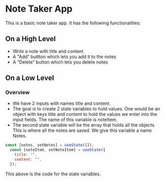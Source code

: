 # Note Taker App

This is a basic note taker app. It has the following functionalities:

## On a High Level
 - Write a note with title and content
 - A "Add" buttton which lets you add it to the notes
 - A "Delete" button which lets you delete notes

## On a Low Level
 
### Overview
- We have 2 inputs with names title and content. 
- The goal is to create 2 state variables to hold values. One would be an object with keys title and content to hold the values we enter into the input fields. The name of this variable is noteItem.
- The second state variable will be the array that holds all the objects. This is where all the notes are saved. We give this variable a name Notes.

``` jsx
const [notes, setNotes] = useState([]);
  const [noteItem, setNoteItem] = useState({
    title: "",
    content: "",
  });
  ```
This above is the code for the state variables.